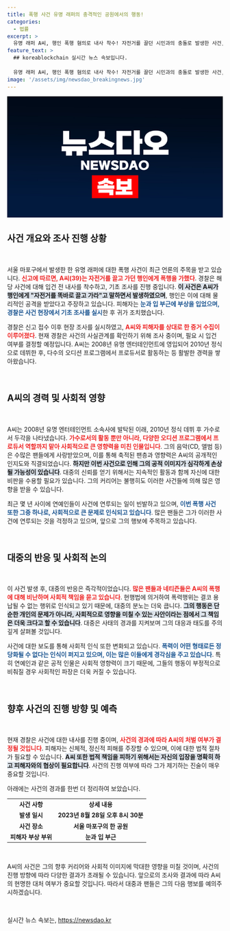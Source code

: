 ```yaml
---
title: 폭행 사건 유명 래퍼의 충격적인 공원에서의 행동!
categories:
  - 법률
excerpt: >
  유명 래퍼 A씨, 행인 폭행 혐의로 내사 착수! 자전거를 끌던 시민과의 충돌로 발생한 사건, 과연 그의 진짜 모습은?
feature_text: >
  ## koreablockchain 실시간 뉴스 속보입니다.

  유명 래퍼 A씨, 행인 폭행 혐의로 내사 착수! 자전거를 끌던 시민과의 충돌로 발생한 사건, 과연 그의 진짜 모습은?
image: '/assets/img/newsdao_breakingnews.jpg'
---
```


<p><img src="/assets/img/newsdao_breakingnews.jpg" alt="koreablockchain 속보" /></p>

<h2 data-ke-size="size26">사건 개요와 조사 진행 상황</h2>

<p data-ke-size="size16">&nbsp;</p>

<p>서울 마포구에서 발생한 한 유명 래퍼에 대한 폭행 사건이 최근 언론의 주목을 받고 있습니다. <b><span style="color: #ee2323;">신고에 따르면, A씨(39)는 자전거를 끌고 가던 행인에게 폭행을 가했다</span></b>. 경찰은 해당 사건에 대해 입건 전 내사를 착수하고, 기초 조사를 진행 중입니다. <b><span style="background-color: #21538527;">이 사건은 A씨가 행인에게 "자전거를 똑바로 끌고 가라"고 말하면서 발생하였으며</span></b>, 행인은 이에 대해 물리적인 공격을 받았다고 주장하고 있습니다. 피해자는 <b><span style="color: #1a5490;">눈과 입 부근에 부상을 입었으며, 경찰은 사건 현장에서 기초 조사를 실시</span></b>한 후 귀가 조치했습니다. </p>

<p>경찰은 신고 접수 이후 현장 조사를 실시하였고, <b><span style="color: #ee2323;">A씨와 피해자를 상대로 한 증거 수집이 이루어졌다</span></b>. 현재 경찰은 사건의 사실관계를 확인하기 위해 조사 중이며, 필요 시 입건 여부를 결정할 예정입니다. A씨는 2008년 유명 엔터테인먼트에 영입되어 2010년 정식으로 데뷔한 후, 다수의 오디션 프로그램에서 프로듀서로 활동하는 등 활발한 경력을 쌓아왔습니다. </p>

<p data-ke-size="size16">&nbsp;</p>

<h2 data-ke-size="size26">A씨의 경력 및 사회적 영향</h2>

<p data-ke-size="size16">&nbsp;</p>

<p>A씨는 2008년 유명 엔터테인먼트 소속사에 발탁된 이래, 2010년 정식 데뷔 후 가수로서 두각을 나타냈습니다. <b><span style="color: #ee2323;">가수로서의 활동 뿐만 아니라, 다양한 오디션 프로그램에서 프로듀서 역할까지 맡아 사회적으로 큰 영향력을 미친 인물입니다</span></b>. 그의 음악(CD, 앨범 등)은 수많은 팬들에게 사랑받았으며, 이를 통해 축적된 팬층과 영향력은 A씨의 공개적인 인지도와 직결되었습니다. <b><span style="background-color: #21538527;">하지만 이번 사건으로 인해 그의 공적 이미지가 심각하게 손상될 가능성이 있습니다</span></b>. 대중의 신뢰를 얻기 위해서는 지속적인 활동과 함께 자신에 대한 비판을 수용할 필요가 있습니다. 그의 커리어는 불행히도 이러한 사건들에 의해 많은 영향을 받을 수 있습니다.</p>

<p>최근 몇 년 사이에 연예인들이 사건에 연루되는 일이 빈발하고 있으며, <b><span style="color: #1a5490;">이번 폭행 사건 또한 그중 하나로, 사회적으로 큰 문제로 인식되고 있습니다</span></b>. 많은 팬들은 그가 이러한 사건에 연루되는 것을 걱정하고 있으며, 앞으로 그의 행보에 주목하고 있습니다.</p>

<p data-ke-size="size16">&nbsp;</p>

<h2 data-ke-size="size26">대중의 반응 및 사회적 논의</h2>

<p data-ke-size="size16">&nbsp;</p>

<p>이 사건 발생 후, 대중의 반응은 즉각적이었습니다. <b><span style="color: #ee2323;">많은 팬들과 네티즌들은 A씨의 폭행에 대해 비난하며 사회적 책임을 묻고 있습니다</span></b>. 현행법에 의거하여 폭력행위는 결코 용납될 수 없는 행위로 인식되고 있기 때문에, 대중의 분노는 더욱 큽니다. <b><span style="background-color: #21538527;">그의 행동은 단순한 개인의 문제가 아니라, 사회적으로 영향을 미칠 수 있는 사안이라는 점에서 그 책임은 더욱 크다고 할 수 있습니다</span></b>. 대중은 사태의 경과를 지켜보며 그의 대응과 태도를 주의 깊게 살펴볼 것입니다.</p>

<p>사건에 대한 보도를 통해 사회적 인식 또한 변화되고 있습니다. <b><span style="color: #1a5490;">폭력이 어떤 형태로든 정당화될 수 없다는 인식이 퍼지고 있으며, 이는 많은 이들에게 경각심을 주고 있습니다</span></b>. 특히 연예인과 같은 공적 인물은 사회적 영향력이 크기 때문에, 그들의 행동이 부정적으로 비춰질 경우 사회적인 파장은 더욱 커질 수 있습니다.</p>

<p data-ke-size="size16">&nbsp;</p>

<h2 data-ke-size="size26">향후 사건의 진행 방향 및 예측</h2>

<p data-ke-size="size16">&nbsp;</p>

<p>현재 경찰은 사건에 대한 내사를 진행 중이며, <b><span style="color: #ee2323;">사건의 경과에 따라 A씨의 처벌 여부가 결정될 것입니다</span></b>. 피해자는 신체적, 정신적 피해를 주장할 수 있으며, 이에 대한 법적 절차가 필요할 수 있습니다. <b><span style="background-color: #21538527;">A씨 또한 법적 책임을 피하기 위해서는 자신의 입장을 명확히 하고 피해자와의 협상이 필요합니다</span></b>. 사건의 진행 여부에 따라 그가 제기하는 진술이 매우 중요할 것입니다.</p>

<p>아래에는 사건의 경과를 한번 더 정리하여 보았습니다.</p>

<table>
<tr>
<td style="text-align: center; height: 17px;"><b>사건 사항</b></td>
<td style="text-align: center; height: 17px;"><b>상세 내용</b></td>
</tr>
<tr>
<td style="text-align: center; height: 17px;"><b>발생 일시</b></td>
<td style="text-align: center; height: 17px;"><b>2023년 8월 28일 오후 8시 30분</b></td>
</tr>
<tr>
<td style="text-align: center; height: 17px;"><b>사건 장소</b></td>
<td style="text-align: center; height: 17px;"><b>서울 마포구의 한 공원</b></td>
</tr>
<tr>
<td style="text-align: center; height: 17px;"><b>피해자 부상 부위</b></td>
<td style="text-align: center; height: 17px;"><b>눈과 입 부근</b></td>
</tr>
</table>

<p data-ke-size="size16">&nbsp;</p>

<p>A씨의 사건은 그의 향후 커리어와 사회적 이미지에 막대한 영향을 미칠 것이며, 사건의 진행 방향에 따라 다양한 결과가 초래될 수 있습니다. 앞으로의 조사와 결과에 따라 A씨의 현명한 대처 여부가 중요할 것입니다. 따라서 대중과 팬들은 그의 다음 행보를 예의주시하겠습니다.</p>

<p data-ke-size="size16">&nbsp;</p>
실시간 뉴스 속보는, <a href="https://newsdao.kr" rel="dofollow">https://newsdao.kr</a>


